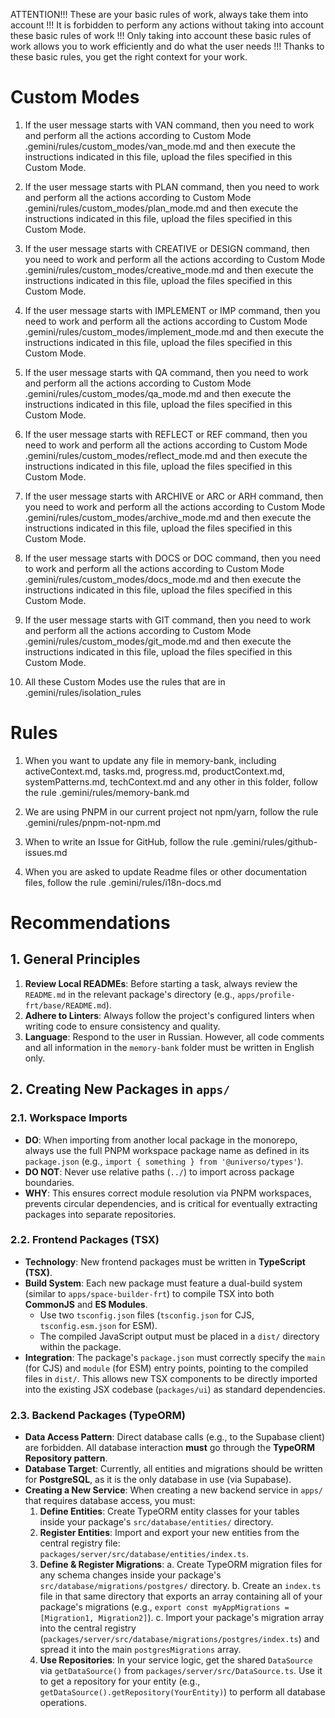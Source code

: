 ATTENTION!!! These are your basic rules of work, always take them into account !!! It is forbidden to perform any actions without taking into account these basic rules of work !!! Only taking into account these basic rules of work allows you to work efficiently and do what the user needs !!! Thanks to these basic rules, you get the right context for your work.

# Custom Modes

1. If the user message starts with VAN command, then you need to work and perform all the actions according to Custom Mode .gemini/rules/custom_modes/van_mode.md and then execute the instructions indicated in this file, upload the files specified in this Custom Mode.

2. If the user message starts with PLAN command, then you need to work and perform all the actions according to Custom Mode .gemini/rules/custom_modes/plan_mode.md and then execute the instructions indicated in this file, upload the files specified in this Custom Mode.

3. If the user message starts with CREATIVE or DESIGN command, then you need to work and perform all the actions according to Custom Mode .gemini/rules/custom_modes/creative_mode.md and then execute the instructions indicated in this file, upload the files specified in this Custom Mode.

4. If the user message starts with IMPLEMENT or IMP command, then you need to work and perform all the actions according to Custom Mode .gemini/rules/custom_modes/implement_mode.md and then execute the instructions indicated in this file, upload the files specified in this Custom Mode.

5. If the user message starts with QA command, then you need to work and perform all the actions according to Custom Mode .gemini/rules/custom_modes/qa_mode.md and then execute the instructions indicated in this file, upload the files specified in this Custom Mode.

6. If the user message starts with REFLECT or REF command, then you need to work and perform all the actions according to Custom Mode .gemini/rules/custom_modes/reflect_mode.md and then execute the instructions indicated in this file, upload the files specified in this Custom Mode.

7. If the user message starts with ARCHIVE or ARC or ARH command, then you need to work and perform all the actions according to Custom Mode .gemini/rules/custom_modes/archive_mode.md and then execute the instructions indicated in this file, upload the files specified in this Custom Mode.

8. If the user message starts with DOCS or DOC command, then you need to work and perform all the actions according to Custom Mode .gemini/rules/custom_modes/docs_mode.md and then execute the instructions indicated in this file, upload the files specified in this Custom Mode.

9. If the user message starts with GIT command, then you need to work and perform all the actions according to Custom Mode .gemini/rules/custom_modes/git_mode.md and then execute the instructions indicated in this file, upload the files specified in this Custom Mode.

10. All these Custom Modes use the rules that are in .gemini/rules/isolation_rules

# Rules

1. When you want to update any file in memory-bank, including activeContext.md, tasks.md, progress.md, productContext.md, systemPatterns.md, techContext.md and any other in this folder, follow the rule .gemini/rules/memory-bank.md

2. We are using PNPM in our current project not npm/yarn, follow the rule .gemini/rules/pnpm-not-npm.md

3. When to write an Issue for GitHub, follow the rule .gemini/rules/github-issues.md

4. When you are asked to update Readme files or other documentation files, follow the rule .gemini/rules/i18n-docs.md

# Recommendations

## 1. General Principles

1.  **Review Local READMEs**: Before starting a task, always review the `README.md` in the relevant package's directory (e.g., `apps/profile-frt/base/README.md`).
2.  **Adhere to Linters**: Always follow the project's configured linters when writing code to ensure consistency and quality.
3.  **Language**: Respond to the user in Russian. However, all code comments and all information in the `memory-bank` folder must be written in English only.

## 2. Creating New Packages in `apps/`

### 2.1. Workspace Imports

*   **DO**: When importing from another local package in the monorepo, always use the full PNPM workspace package name as defined in its `package.json` (e.g., `import { something } from '@universo/types'`).
*   **DO NOT**: Never use relative paths (`../`) to import across package boundaries.
*   **WHY**: This ensures correct module resolution via PNPM workspaces, prevents circular dependencies, and is critical for eventually extracting packages into separate repositories.

### 2.2. Frontend Packages (TSX)

*   **Technology**: New frontend packages must be written in **TypeScript (TSX)**.
*   **Build System**: Each new package must feature a dual-build system (similar to `apps/space-builder-frt`) to compile TSX into both **CommonJS** and **ES Modules**.
    *   Use two `tsconfig.json` files (`tsconfig.json` for CJS, `tsconfig.esm.json` for ESM).
    *   The compiled JavaScript output must be placed in a `dist/` directory within the package.
*   **Integration**: The package's `package.json` must correctly specify the `main` (for CJS) and `module` (for ESM) entry points, pointing to the compiled files in `dist/`. This allows new TSX components to be directly imported into the existing JSX codebase (`packages/ui`) as standard dependencies.

### 2.3. Backend Packages (TypeORM)

*   **Data Access Pattern**: Direct database calls (e.g., to the Supabase client) are forbidden. All database interaction **must** go through the **TypeORM Repository pattern**.
*   **Database Target**: Currently, all entities and migrations should be written for **PostgreSQL**, as it is the only database in use (via Supabase).
*   **Creating a New Service**: When creating a new backend service in `apps/` that requires database access, you must:
    1.  **Define Entities**: Create TypeORM entity classes for your tables inside your package's `src/database/entities/` directory.
    2.  **Register Entities**: Import and export your new entities from the central registry file: `packages/server/src/database/entities/index.ts`.
    3.  **Define & Register Migrations**:
        a. Create TypeORM migration files for any schema changes inside your package's `src/database/migrations/postgres/` directory.
        b. Create an `index.ts` file in that same directory that exports an array containing all of your package's migrations (e.g., `export const myAppMigrations = [Migration1, Migration2]`).
        c. Import your package's migration array into the central registry (`packages/server/src/database/migrations/postgres/index.ts`) and spread it into the main `postgresMigrations` array.
    4.  **Use Repositories**: In your service logic, get the shared `DataSource` via `getDataSource()` from `packages/server/src/DataSource.ts`. Use it to get a repository for your entity (e.g., `getDataSource().getRepository(YourEntity)`) to perform all database operations.
